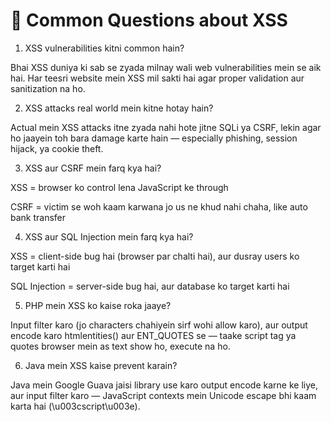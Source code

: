 # 🤔 Common Questions about XSS

1. XSS vulnerabilities kitni common hain?

Bhai XSS duniya ki sab se zyada milnay wali web vulnerabilities mein se aik hai. Har teesri website mein XSS mil sakti hai agar proper validation aur sanitization na ho.

2. XSS attacks real world mein kitne hotay hain?

Actual mein XSS attacks itne zyada nahi hote jitne SQLi ya CSRF, lekin agar ho jaayein toh bara damage karte hain — especially phishing, session hijack, ya cookie theft.

3. XSS aur CSRF mein farq kya hai?

XSS = browser ko control lena JavaScript ke through

CSRF = victim se woh kaam karwana jo us ne khud nahi chaha, like auto bank transfer

4. XSS aur SQL Injection mein farq kya hai?

XSS = client-side bug hai (browser par chalti hai), aur dusray users ko target karti hai

SQL Injection = server-side bug hai, aur database ko target karti hai

5. PHP mein XSS ko kaise roka jaaye?

Input filter karo (jo characters chahiyein sirf wohi allow karo), aur output encode karo htmlentities() aur ENT_QUOTES se — taake script tag ya quotes browser mein as text show ho, execute na ho.

6. Java mein XSS kaise prevent karain?

Java mein Google Guava jaisi library use karo output encode karne ke liye, aur input filter karo — JavaScript contexts mein Unicode escape bhi kaam karta hai (\u003cscript\u003e).